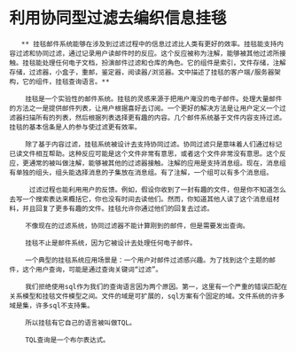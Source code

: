 # 利用协同型过滤去编织信息挂毯

       ** 挂毯邮件系统能够在涉及到过滤过程中的信息过滤比人类有更好的效率。挂毯能支持内容过滤和协同过滤，通过记录用户读邮件时的反应。这个反应被称为注解，能够被其他过滤所接触。挂毯能处理任何电子文档，扮演邮件过滤和仓库的角色。它的组件是索引，文件存储，注解存储，过滤器，小盒子，重邮，鉴定器，阅读器/浏览器。文中描述了挂毯的客户端/服务器架构，它的组件，挂毯查询语言。**

        挂毯是一个实验性的邮件系统。挂毯的灵感来源于把用户淹没的电子邮件。处理大量邮件的方法之一是提供邮件列表，让用户根据喜好去订阅。一个更好的解决方法是让用户定义一个过滤器扫描所有的列表，然后根据列表选择更有趣的内容。几个邮件系统基于文件内容支持过滤。挂毯的基本信条是人的参与使过滤更有效率。

        除了基于内容过滤，挂毯系统被设计去支持协同过滤。协同过滤只是意味着人们通过标记已读文件相互帮助。这种反应可能是这个文件非常有意思，或者这个文件非常没有意思。这个反应，更通常的被叫做注解，能够被其他的过滤器接触。注解的应用是支持消息组。现在，消息组有单独的组头，组头能选择消息的子集放在消息组。有了注解，一个组可以有多个消息组。

         过滤过程也能利用用户的反馈。例如，假设你收到了一封有趣的文件，但是你不知道怎么去写一个搜索表达来概括它，你也没有时间去读他们。然而，你知道其他人读了这个消息组材料，并且回复了更多有趣的文件。挂毯允许你通过他们的回复去过滤。

        不像现在的过滤系统，协同过滤器不能计算刚到的邮件，但是需要发出查询。

        挂毯不止是邮件系统，因为它被设计去处理任何电子邮件。

        一个典型的挂毯系统应用场景是：一个用户对邮件过滤感兴趣。为了找到这个主题的邮件，这个用户查询，可能是通过查询关键词“过滤”。

        我们拒绝使用sql作为我们的查询语言因为两个原因。第一，这里有一个严重的错误匹配在关系模型和挂毯文件模型之间。文件的域是可扩展的，sql方案有个固定的域。文件系统的许多域是集，许多sql不支持集。

        所以挂毯有它自己的语言被叫做TQL。

        TQL查询是一个布尔表达式。


